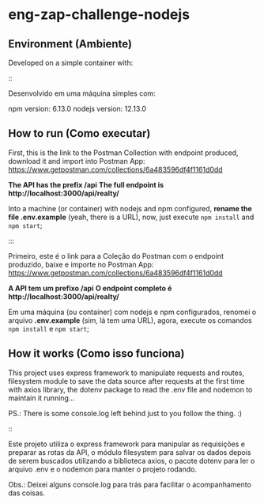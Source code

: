 # eng-zap-challenge-nodejs

## Environment (Ambiente)

Developed on a simple container with:

::

Desenvolvido em uma máquina simples com:


npm version: 6.13.0
nodejs version: 12.13.0

## How to run (Como executar)

First, this is the link to the Postman Collection with endpoint produced, download it and import into Postman App: https://www.getpostman.com/collections/6a483596df4f1161d0dd

**The API has the prefix /api**
**The full endpoint is http://localhost:3000/api/realty/**

Into a machine (or container) with nodejs and npm configured, **rename the file .env.example** (yeah, there is a URL), now, just execute `npm install` and `npm start`;

:::

Primeiro, este é o link para a Coleção do Postman com o endpoint produzido, baixe e importe no Postman App: https://www.getpostman.com/collections/6a483596df4f1161d0dd

**A API tem um prefixo /api**
**O endpoint completo é http://localhost:3000/api/realty/**

Em uma máquina (ou container) com nodejs e npm configurados, renomei o arquivo **.env.example** (sim, lá tem uma URL), agora, execute os comandos `npm install` e `npm start`;



## How it works (Como isso funciona)

This project uses express framework to manipulate requests and routes, filesystem module to save the data source after requests at the first time with axios library, the dotenv package to read the .env file and nodemon to maintain it running...

PS.: There is some console.log left behind just to you follow the thing. :)

::

Este projeto utiliza o express framework para manipular as requisições e preparar as rotas da API, o módulo filesystem para salvar os dados depois de serem buscados utilizando a biblioteca axios, o pacote dotenv para ler o arquivo .env e o nodemon para manter o projeto rodando.

Obs.: Deixei alguns console.log para trás para facilitar o acompanhamento das coisas.
